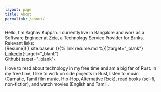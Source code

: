 ```yaml
---
layout: page
title: About
permalink: /about/
---
```


Hello, I'm Raghav Kuppan. I currently live in Bangalore and work as a Software Engineer at Zeta, a Technology Service Provider for Banks. Relevant links:  
[Resume]({{ site.baseurl }}{% link resume.md %}){:target="_blank"}    
[Linkedin](https://www.linkedin.com/in/raghav-kuppan-740227b0/){:target="_blank"}  
[Github](https://github.com/rkjk){:target="_blank"}

I love to read about technology in my free time and am a big fan of Rust. In my free time, I like to work on side projects in Rust, listen to music (Carnatic, Tamil film music, Hip-Hop, Alternative Rock), read books (sci-fi, non-fiction), and watch movies (English and Tamil).  

